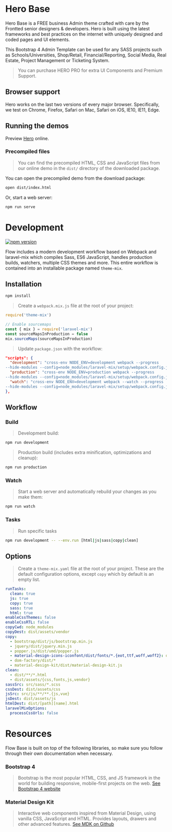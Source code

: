 # Hero Base

Hero Base is a FREE business Admin theme crafted with care by the Frontted senior designers & developers. Hero is built using the latest frameworks and best practices on the internet with uniquely designed and coded pages and UI elements.

This Bootstrap 4 Admin Template can be used for any SASS projects such as Schools/Universities, Shop/Retail, Financial/Reporting, Social Media, Real Estate, Project Management or Ticketing System.

> You can purchase HERO PRO for extra UI Components and Premium Support.

## Browser support

Hero works on the last two versions of every major browser. Specifically, we test on Chrome, Firefox, Safari on Mac, Safari on iOS, IE10, IE11, Edge.

## Running the demos

Preview [Hero](http://demo.frontted.com/hero-base/161220171643/index.html) online.

### Precompiled files

> You can find the precompiled HTML, CSS and JavaScript files from our online demo in the `dist/` directory of the downloaded package.

You can open the precompiled demo from the download package:

```bash
open dist/index.html
```

Or, start a web server:

```bash
npm run serve
```

# Development

[![npm version](https://badge.fury.io/js/theme-mix.svg)](https://badge.fury.io/js/theme-mix)

Flow includes a modern development workflow based on Webpack and laravel-mix which compiles Sass, ES6 JavaScript, handles production builds, watchers, multiple CSS themes and more. This entire workflow is contained into an installable package named `theme-mix`.

## Installation

```bash
npm install
```

> Create a `webpack.mix.js` file at the root of your project:

```js
require('theme-mix')

// Enable sourcemaps
const { mix } = require('laravel-mix')
const sourceMapsInProduction = false
mix.sourceMaps(sourceMapsInProduction)
```

> Update `package.json` with the workflow:

```json
"scripts": {
  "development": "cross-env NODE_ENV=development webpack --progress
--hide-modules --config=node_modules/laravel-mix/setup/webpack.config.js",
  "production": "cross-env NODE_ENV=production webpack --progress
--hide-modules --config=node_modules/laravel-mix/setup/webpack.config.js",
  "watch": "cross-env NODE_ENV=development webpack --watch --progress
--hide-modules --config=node_modules/laravel-mix/setup/webpack.config.js"
},
```

## Workflow

### Build

> Development build:

```bash
npm run development
```

> Production build (includes extra minification, optimizations and cleanup):

```bash
npm run production
```

### Watch

> Start a web server and automatically rebuild your changes as you make them:

```bash
npm run watch
```

### Tasks

> Run specific tasks

```bash
npm run development -- --env.run [html|js|sass|copy|clean]
```

## Options

> Create a `theme-mix.yaml` file at the root of your project. These are the default configuration options, except `copy` which by default is an empty list.

```yaml
runTasks:
  clean: true
  js: true
  copy: true
  sass: true
  html: true
enableCssThemes: false
enableCssRTL: false
copyCwd: node_modules
copyDest: dist/assets/vendor
copy:
  - bootstrap/dist/js/bootstrap.min.js
  - jquery/dist/jquery.min.js
  - popper.js/dist/umd/popper.js
  - material-design-icons-iconfont/dist/fonts/*.{eot,ttf,woff,woff2}: dist/assets/fonts/material-icons
  - dom-factory/dist/*
  - material-design-kit/dist/material-design-kit.js
clean:
  - dist/**/*.html
  - dist/assets/{css,fonts,js,vendor}
sassSrc: src/sass/*.scss
cssDest: dist/assets/css
jsSrc: src/js/**/**.{js,vue}
jsDest: dist/assets/js
htmlDest: dist/[path][name].html
laravelMixOptions:
  processCssUrls: false
```

# Resources

Flow Base is built on top of the following libraries, so make sure you follow through their own documentation when necessary.

### Bootstrap 4

> Bootstrap is the most popular HTML, CSS, and JS framework in the world for building responsive, mobile-first projects on the web. [See Bootstrap 4 website](https://getbootstrap.com/)

### Material Design Kit

> Interactive web components inspired from Material Design, using vanilla CSS, JavaScript and HTML. Provides layouts, drawers and other advanced features. [See MDK on Github](https://github.com/FrontendMatter/material-design-kit)
